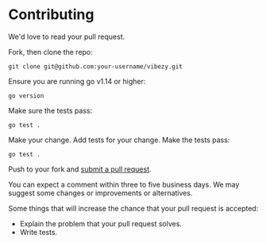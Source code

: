 # Contributing

We'd love to read your pull request.

Fork, then clone the repo:

    git clone git@github.com:your-username/vibezy.git

Ensure you are running go v1.14 or higher:

    go version

Make sure the tests pass:

    go test .

Make your change. Add tests for your change. Make the tests pass:

    go test .

Push to your fork and [submit a pull request][pr].

[pr]: https://github.com/dwalker-va/vibezy/compare/

You can expect a comment within three to five business days.
We may suggest some changes or improvements or alternatives.

Some things that will increase the chance that your pull request is accepted:

* Explain the problem that your pull request solves.
* Write tests.
